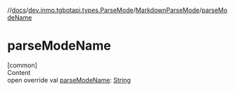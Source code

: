 //[docs](../../../index.md)/[dev.inmo.tgbotapi.types.ParseMode](../index.md)/[MarkdownParseMode](index.md)/[parseModeName](parse-mode-name.md)



# parseModeName  
[common]  
Content  
open override val [parseModeName](parse-mode-name.md): [String](https://kotlinlang.org/api/latest/jvm/stdlib/kotlin/-string/index.html)  




